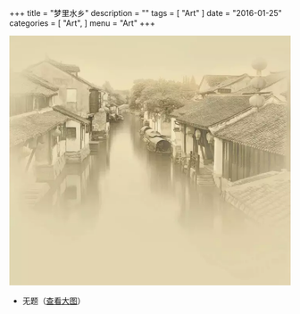+++
title = "梦里水乡"
description = ""
tags = [
    "Art"
]
date = "2016-01-25"
categories = [
    "Art",
]
menu = "Art"
+++

[![图片加载中...请使用支持Webp的浏览器加速查看](/images/post/20160125165500.webp)](/images/post/20160125165500.jpg "点击查看大图")
<!--more-->
* 无题（[查看大图](/images/post/20160125165500.webp "webp格式图片")）
